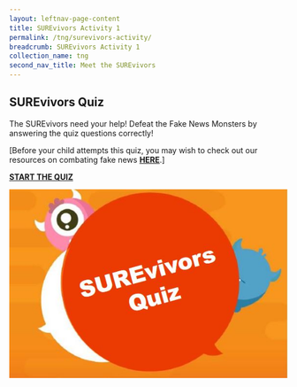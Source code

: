 ```yaml
---
layout: leftnav-page-content
title: SUREvivors Activity 1
permalink: /tng/surevivors-activity/
breadcrumb: SUREvivors Activity 1
collection_name: tng
second_nav_title: Meet the SUREvivors
---
```


## SUREvivors Quiz

The SUREvivors need your help!  Defeat the Fake News Monsters by answering the quiz questions correctly!

[Before your child attempts this quiz, you may wish to check out our resources on combating fake news **[HERE](https://sure.nlb.gov.sg/resources/audience/adults/combating-fake-news)**.]

**[START THE QUIZ](https://go.gov.sg/surevivor-activity-1)**

![](../images/SUREvivors-quiz-thmb.JPG)



